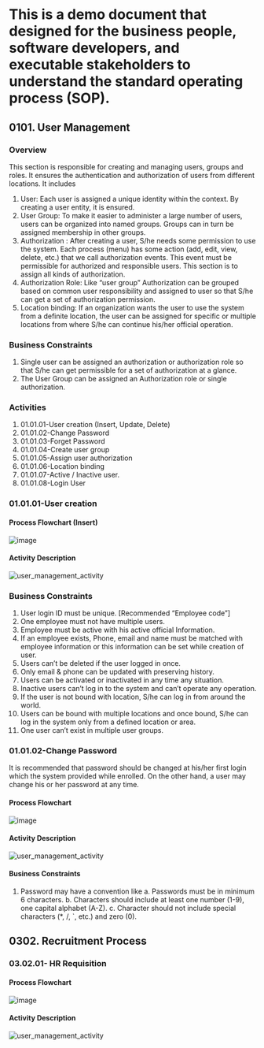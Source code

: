 # This is a demo document that designed for the business people, software developers, and executable stakeholders to understand the standard operating process (SOP).

## 0101. User Management
### Overview
This section is responsible for creating and managing users, groups and roles. It ensures the authentication and authorization of users from different locations. It includes 
1.	User: Each user is assigned a unique identity within the context. By creating a user entity, it is ensured.
2.	User Group: To make it easier to administer a large number of users, users can be organized into named groups. Groups can in turn be assigned membership in other groups. 
3.	Authorization : After creating a user, S/he needs some permission to use the system. Each process (menu) has some action (add, edit, view, delete, etc.) that we call authorization events. This event must be permissible for authorized and responsible users. This section is to assign all kinds of authorization. 
4.	Authorization Role: Like “user group” Authorization can be grouped based on common user responsibility and assigned to user so that S/he can get a set of authorization permission.
5.	Location binding: If an organization wants the user to use the system from a definite location, the user can be assigned for specific or multiple locations from where S/he can continue his/her official operation.

### Business Constraints
1.	Single user can be assigned an authorization or authorization role so that S/he can get permissible for a set of authorization at a glance.
2.	The User Group can be assigned an Authorization role or single authorization.
### Activities 
1.	01.01.01-User creation (Insert, Update, Delete)
2.	01.01.02-Change Password
3.	01.01.03-Forget Password
4.	01.01.04-Create user group
5.	01.01.05-Assign user authorization
6.	01.01.06-Location binding
7.	01.01.07-Active / Inactive user.
8.	01.01.08-Login User

### 01.01.01-User creation
#### Process Flowchart (Insert)

![image](https://github.com/iqbaldiit/SOPs/assets/11534659/c32d412c-3178-4bc2-a757-1f58d8d29043)

#### Activity Description

![user_management_activity](https://github.com/iqbaldiit/SOPs/assets/11534659/c9ef644c-9247-40d5-aad8-fa2b717c31ea)

### Business Constraints
1.	User login ID must be unique. [Recommended “Employee code”]
2.	One employee must not have multiple users.
3.	Employee must be active with his active official Information.
4.	If an employee exists, Phone, email and name must be matched with employee information or this information can be set while creation of user.
5.	Users can’t be deleted if the user logged in once.
6.	Only email & phone can be updated with preserving history.
7.	Users can be activated or inactivated in any time any situation.
8.	Inactive users can’t log in to the system and can’t operate any operation.
9.	If the user is not bound with location, S/he can log in from around the world.
10.	Users can be bound with multiple locations and once bound, S/he can log in the system only from a defined location or area.
11.	One user can’t exist in multiple user groups.

### 01.01.02-Change Password
It is recommended that password should be changed at his/her first login which the system provided while enrolled. On the other hand, a user may change his or her password at any time. 
#### Process Flowchart

![image](https://github.com/iqbaldiit/SOPs/assets/11534659/560392ab-a558-49b9-9735-23deec39b0a7)

#### Activity Description

![user_management_activity](https://github.com/iqbaldiit/SOPs/assets/11534659/a4b8b634-1e70-4878-9df0-27f331a622f2)

#### Business Constraints 
1.	Password may have a convention like 
a.	Passwords must be in minimum 6 characters.
b.	Characters should include at least one number (1-9), one capital alphabet (A-Z).
c.	Character should not include special characters (*, /, `, etc.) and zero (0).

## 0302. Recruitment Process
### 03.02.01- HR Requisition
#### Process Flowchart 

![image](https://github.com/iqbaldiit/SOPs/assets/11534659/86e20958-e1ea-4e20-9fba-6e70bfb1ee72)

#### Activity Description
![user_management_activity](https://github.com/iqbaldiit/SOPs/assets/11534659/35fd2121-e272-4389-9d58-3b0bf619fa25)






